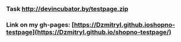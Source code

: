 ### Task http://devincubator.by/testpage.zip

### Link on my gh-pages: [https://DzmitryI.github.ioshopno-testpage](https://DzmitryI.github.io/shopno-testpage/)
